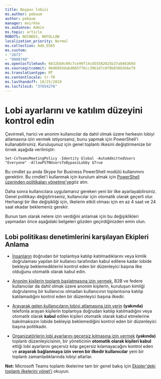 ```yaml
---
title: Baypas lobisi
ms.author: pebaum
author: pebaum
manager: mnirkhe
ms.audience: Admin
ms.topic: article
ROBOTS: NOINDEX, NOFOLLOW
localization_priority: Normal
ms.collection: Adm_O365
ms.custom:
- "2673"
- "9000740"
ms.openlocfilehash: 6632bb0c09c7ce99f14cd55582025b37a846369d
ms.sourcegitcommit: 0b06093dabd685f76cc39b1d7c0f8b03883b6e79
ms.translationtype: MT
ms.contentlocale: tr-TR
ms.lasthandoff: 10/25/2019
ms.locfileid: "37654276"
---
```

# <a name="control-lobby-settings-and-level-of-participation"></a>Lobi ayarlarını ve katılım düzeyini kontrol edin

Çevirmeli, harici ve anonim kullanıcılar da dahil olmak üzere herkesin lobiyi atlamasına izin vermek istiyorsanız, bunu yapmak için PowerShell'i kullanabilirsiniz. Kuruluşunuz için genel toplantı ilkesini değiştirmenize bir örnek aşağıda verilmiştir:

`Set-CsTeamsMeetingPolicy -Identity Global -AutoAdmittedUsers "Everyone" -AllowPSTNUsersToBypassLobby $True`

Bu cmdlet şu anda Skype for Business PowerShell modülü kullanımını gerektirir. Bu cmdlet'i kullanmak için kurulum almak için [PowerShell üzerinden politikaları yönetme'ye](https://docs.microsoft.com/en-us/microsoftteams/teams-powershell-overview#managing-policies-via-powershell)göz atın.

Daha sonra kullanıcılara uygulamanız gereken yeni bir ilke ayarlayabilirsiniz. Genel politikayı değiştirirseniz, kullanıcılar için otomatik olarak geçerli olur. Herhangi bir ilke değişikliği için, ilkelerin etkili olması için en az 4 saat ve 24 saat ekadar beklemeniz gerekir.

Bunun tam olarak nelere izin verdiğini anlamak için bu değişiklikleri yapmadan önce aşağıdaki belgeleri gözden geçirdiğinizden emin olun.

## <a name="understanding-teams-meeting-lobby-policy-controls"></a>Lobi politikası denetimlerini karşılayan Ekipleri Anlama

- [İnsanların](https://docs.microsoft.com/microsoftteams/meeting-policies-in-teams#automatically-admit-people) doğrudan bir toplantıya katılıp katılmadıklarını veya kimlik doğrulaması yapılan bir kullanıcı tarafından kabul edilene kadar lobide bekleyip beklemediklerini kontrol eden bir düzenleyici başına ilke olduğunu otomatik olarak kabul edin.

- [Anonim kişilerin toplantı başlatmasına izin vermek,](https://docs.microsoft.com/microsoftteams/meeting-policies-in-teams#allow-anonymous-people-to-start-a-meeting) B2B ve federe kullanıcılar da dahil olmak üzere anonim kişilerin, kuruluşun kimliği doğrulanmış bir kullanıcısı olmadan kullanıcının toplantısına katılıp katılamadığını kontrol eden bir düzenleyici başına ilkedir.

- [Arayarak gelen kullanıcıların lobiyi atlamasına izin verin](https://docs.microsoft.com/en-us/microsoftteams/meeting-policies-in-teams#allow-dial-in-users-to-bypass-the-lobby-coming-soon) **(yakında)** telefonla arayan kişilerin toplantıya doğrudan katılıp katılmadığını veya otomatik olarak **kabul** edilen kişileri otomatik olarak kabul etmelerine bakılmaksızın lobide bekleyip beklemediğini kontrol eden bir düzenleyici başına politikadır.

- [Organizatörlerin lobi ayarlarını geçersiz kılmasına izin vermek](https://docs.microsoft.com/microsoftteams/meeting-policies-in-teams#allow-organizers-to-override-lobby-settings-coming-soon) **(yakında)** toplantı düzenleyicisinin, bir yöneticinin **otomatik olarak kişileri kabul** ettiği lobi ayarlarını geçersiz kılıp geçersiz kılamayacağını kontrol eden ve **arayarak bağlanmaya izin veren bir ilkedir kullanıcılar** yeni bir toplantı zamanladıklarında lobiyi atlarlar.

**Not:** Microsoft Teams toplantı ilkelerine tam bir genel bakış için [Ekipler'deki toplantı ilkelerini yönet'i](https://docs.microsoft.com/en-us/microsoftteams/meeting-policies-in-teams) okuyun.
